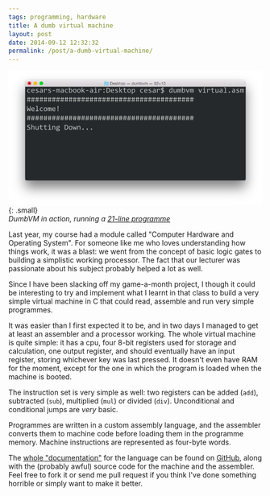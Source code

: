 ```yaml
---
tags: programming, hardware
title: A dumb virtual machine
layout: post
date: 2014-09-12 12:32:32
permalink: /post/a-dumb-virtual-machine/
---
```


![DumbVM in action][1]{: .small}  
_DumbVM in action, running a [21-line programme][2]_

Last year, my course had a module called "Computer Hardware and Operating System". For someone like me who loves understanding how things work, it was a blast: we went from the concept of basic logic gates to building a simplistic working processor. The fact that our lecturer was passionate about his subject probably helped a lot as well.

Since I have been slacking off my game-a-month project, I though it could be interesting to try and implement what I learnt in that class to build a very simple virtual machine in C that could read, assemble and run very simple programmes.

<!--more-->

It was easier than I first expected it to be, and in two days I managed to get at least an assembler and a processor working. The whole virtual machine is quite simple: it has a cpu, four 8-bit registers used for storage and calculation, one output register, and should eventually have an input register, storing whichever key was last pressed. It doesn't even have RAM for the moment, except for the one in which the program is loaded when the machine is booted.

The instruction set is very simple as well: two registers can be added (`add`), subtracted (`sub`), multiplied (`mul`) or divided (`div`). Unconditional and conditional jumps are _very_ basic.

Programmes are written in a custom assembly language, and the assembler converts them to machine code before loading them in the programme memory. Machine instructions are represented as four-byte words.

The [whole "documentation"][3] for the language can be found on [GitHub][4], along with the (probably awful) source code for the machine and the assembler. Feel free to fork it or send me pull request if you think I've done something horrible or simply want to make it better.


[1]: /static/media/2014/09/cesar-1410520829504-raw.png
[2]: http://amyparent.com/files/raw/virtual.asm
[3]: https://github.com/amyinorbit/DumbVM#instruction-set
[4]: https://github.com/amyinorbit/DumbVM